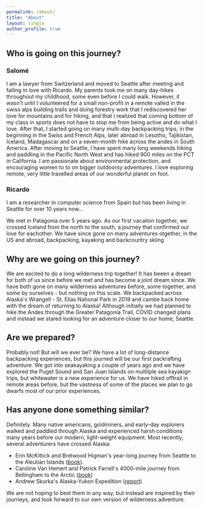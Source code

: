 ```yaml
---
permalink: /about/
title: "About"
layout: single
author_profile: true
---
```


## Who is going on this journey?

### Salomé
I am a lawyer from Switzerland and moved to Seattle after meeting and falling in love with Ricardo. My parents took me on many day-hikes throughout my childhood, some even before I could walk. However, it wasn't until I volunteered for a small non-profit in a remote valled in the swiss alps building trails and doing forestry work that I rediscovered her love for mountains and for hiking, and that I realized that coming bottom of my class in sports does not have to stop me from being active and do what I love. After that, I started going on many multi-day backpacking trips, in the beginning in the Swiss and French Alps, later abroad in Lesotho, Tajikistan, Iceland, Madagascar and on a seven-month hike across the andes in South America. After moving to Seattle, I have spent many long weekends hiking and paddling in the Pacific North West and has hiked 900 miles on the PCT in California. I am passionate about environmental protection, and encouraging women to to on bigger outdoorsy adventures. I love exploring remote, very little travelled areas of our wonderful planet on foot.

### Ricardo 
I am a researcher in computer science from Spain but has been living in Seattle for over 10 years now...

We met in Patagonia over 5 years ago. As our first vacaiton together, we crossed Iceland from the north to the south, a journey that confirmed our love for eachother. We have since gone on many adventures otgether, in the US and abroad, backpacking, kayaking and backcountry skiing 

## Why are we going on this journey?

We are excited to do a long wilderness trip together! It has beeen a dream for both of us since before we met and has become a joint dream since. We have both gone on many wilderness adventures before, some together, and some by ourselves - but nothing on this scale. We backpacked across Alaska's Wrangell - St. Elias National Park in 2019 and cambe back home with the dream of returning to Alaska! Although initially we had planned to hike the Andes through the Greater Patagonia Trail, COVID changed plans and instead we stared looking for an adventure closer to our home, Seattle. 

## Are we prepared?

Probably not! But will we ever be? We have a lot of long-distance backpacking experiences, but this journed will be our first packrafting adventure. We got into seakayaking a couple of years ago and we have explored the Puget Sound and San Juan Islands on multilple sea kayakign trips, but whitewater is a new experience for us. We have hiked offtrail in remote areas before, but the vastness of some of the places we plan to go dwarfs most of our prior experiences. 

## Has anyone done something similar?

Definitely. Many native americans, goldminers, and early-day explorers walked and paddled through Alaska and experienced harsh conditions many years before our modern, light-weight equipment. Most recently, several adventurers have crossed Alaska:

- Erin McKittick and Bretwood Higman's year-long journey from Seattle to the Aleutian Islands ([book](http://www.groundtruthtrekking.org/Book/)).
- Caroline Van Hemert and Patrick Farrell's 4000-mile journey from Bellingham to the Arctic ([book](https://www.carolinevanhemert.com/book))
- Andrew Skurka's Alaska-Yukon Expedition ([report](https://andrewskurka.com/adventures/alaska-yukon-expedition/))

We are not hoping to best them in any way, but instead are inspired by their journeys, and look forward to our own version of wilderness adventure.
